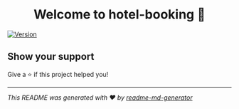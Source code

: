 <h1 align="center">Welcome to hotel-booking 👋</h1>
<p>
  <a href="https://www.npmjs.com/package/hotel-booking" target="_blank">
    <img alt="Version" src="https://img.shields.io/npm/v/hotel-booking.svg">
  </a>
</p>

## Show your support

Give a ⭐️ if this project helped you!

***
_This README was generated with ❤️ by [readme-md-generator](https://github.com/kefranabg/readme-md-generator)_
